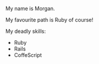My name is Morgan.

My favourite path is Ruby of course!

My deadly skills:

* Ruby
* Rails
* CoffeScript
